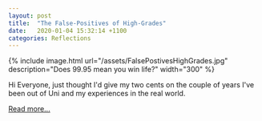 ```yaml
---
layout: post
title:  "The False-Positives of High-Grades"
date:   2020-01-04 15:32:14 +1100
categories: Reflections
---
```

{% include image.html url="/assets/FalsePostivesHighGrades.jpg" description="Does 99.95 mean you win life?" width="300" %}

Hi Everyone, just thought I'd give my two cents on the couple of years I've been out of Uni and my experiences in the real world.



[Read more...](https://medium.com/@iamwilliamj/the-false-positives-of-high-grades-da29fcb5b1f8)

